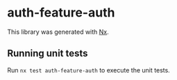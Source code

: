 # auth-feature-auth

This library was generated with [Nx](https://nx.dev).

## Running unit tests

Run `nx test auth-feature-auth` to execute the unit tests.
